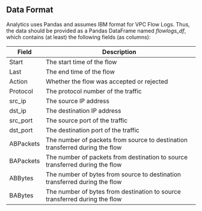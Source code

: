 ## Data Format
Analytics uses Pandas and assumes IBM format for VPC Flow Logs. Thus, the data should be provided as a Pandas DataFrame named *flowlogs_df*, which contains (at least) the following fields (as columns):  

| Field | Description |
| --- | --- |
| Start | The start time of the flow |
| Last | The end time of the flow |
| Action | Whether the flow was accepted or rejected |
| Protocol | The protocol number of the traffic |
| src_ip | The source IP address |
| dst_ip | The destination IP address |
| src_port | The source port of the traffic |
| dst_port| The destination port of the traffic |
| ABPackets | The number of packets from source to destination transferred during the flow |
| BAPackets | The number of packets from destination to source transferred during the flow |
| ABBytes | The number of bytes from source to destination transferred during the flow |
| BABytes | The number of bytes from destination to source transferred during the flow |
